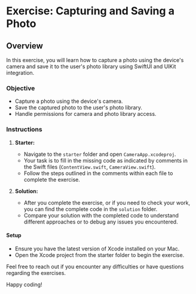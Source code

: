 # Exercise: Capturing and Saving a Photo

## Overview

In this exercise, you will learn how to capture a photo using the device's camera and save it to the user's photo library using SwiftUI and UIKit integration.

### Objective
- Capture a photo using the device's camera.
- Save the captured photo to the user's photo library.
- Handle permissions for camera and photo library access.

### Instructions

1. **Starter:**
   - Navigate to the `starter` folder and open `CameraApp.xcodeproj`.
   - Your task is to fill in the missing code as indicated by comments in the Swift files (`ContentView.swift`, `CameraView.swift`).
   - Follow the steps outlined in the comments within each file to complete the exercise.

2. **Solution:**
   - After you complete the exercise, or if you need to check your work, you can find the complete code in the `solution` folder.
   - Compare your solution with the completed code to understand different approaches or to debug any issues you encountered.

#### Setup
- Ensure you have the latest version of Xcode installed on your Mac.
- Open the Xcode project from the starter folder to begin the exercise.


Feel free to reach out if you encounter any difficulties or have questions regarding the exercises.

Happy coding!
